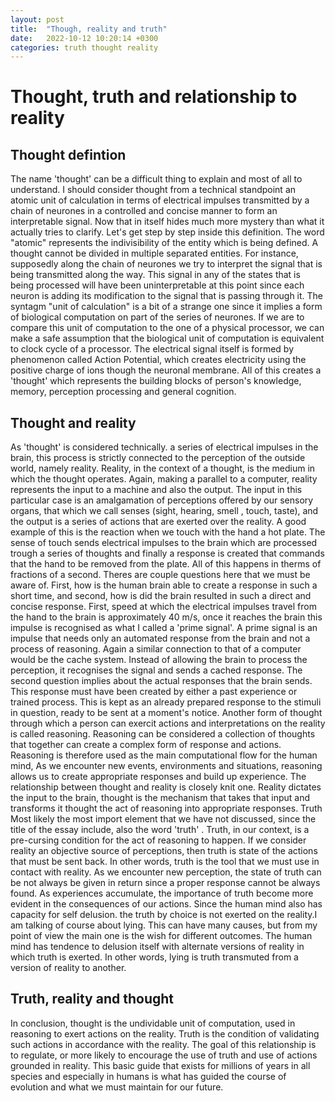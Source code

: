 ```yaml
---
layout: post
title:  "Though, reality and truth"
date:   2022-10-12 10:20:14 +0300
categories: truth thought reality
---
```


# Thought, truth and relationship to reality

## Thought defintion
The name 'thought' can be a difficult thing to explain and most of all to understand. I should consider thought from a technical standpoint an atomic unit of calculation in terms of electrical impulses transmitted by a chain of neurones in a controlled and concise manner to form an interpretable signal. Now that in itself hides much more mystery than what it actually tries to clarify. Let's get step by step inside this definition.
The word "atomic" represents the indivisibility of the entity which is being defined. A thought cannot be divided in multiple separated entities. For instance, supposedly along the chain of neurones we try to interpret the signal that is being transmitted along the way. This signal in any of the states that is being processed will have been uninterpretable at this point since each neuron is adding its modification to the signal that is passing through it.
The syntagm "unit of calculation" is a bit of a strange one since it implies a form of biological computation on part of the series of neurones. If we are to compare this unit of computation to the one of a physical processor, we can make a safe assumption that the biological unit of computation is equivalent to clock cycle of a processor.
The electrical signal itself is formed by phenomenon called Action Potential, which creates electricity using the positive charge of ions though the neuronal membrane.
All of this creates a 'thought' which represents the building blocks of person's knowledge, memory, perception processing and general cognition.

## Thought and reality
As 'thought' is considered technically. a series of electrical impulses in the brain, this process is strictly connected to the perception of the outside world, namely reality. Reality, in the context of a thought, is the medium in which the thought operates. Again, making a parallel to a computer,  reality represents the input to a machine and also the output. The input in this particular case is an amalgamation of perceptions offered by our sensory organs, that which we call senses (sight, hearing, smell , touch, taste), and the output is a series of actions that are exerted over the reality. A good example of this is the reaction when we touch with the hand a hot plate. The sense of touch sends electrical impulses to the brain which are processed trough a series of thoughts and finally a response is created that commands that the hand to be removed from the plate. All of this happens in therms of fractions of a second. Theres are couple questions here that we must be aware of. First, how is the human brain able to create a response in such a short time, and second, how is did the brain resulted in such a direct and concise response.
First, speed at which the electrical impulses travel from the hand to the brain is approximately 40 m/s, once it reaches the brain this impulse is recognised as what I called a 'prime signal'. A prime signal is an impulse that needs only an automated response from the brain and not a process of reasoning. Again a similar connection to that of a computer would be the cache system. Instead of allowing the brain to process the perception, it recognises the signal and sends a cached response. The second question implies about the actual responses that the brain sends. This response must have been created by either a past experience or trained process. This is kept as an already prepared response to the stimuli in question, ready to be sent at a moment's notice.
Another form of thought through which a person can exercit actions and interpretations on the reality is called reasoning. Reasoning can be considered a collection of thoughts that together can create a complex form of response and actions. Reasoning is therefore used as the main computational flow for the human mind, As we encounter new events, environments and situations, reasoning allows us to create appropriate responses and build up experience.
The relationship between thought and reality is closely knit one. Reality dictates the input to the brain, thought is the mechanism that takes that input and transforms it thought the act of reasoning into appropriate responses.
Truth
Most likely the most import element that we have not discussed, since the title of the essay include, also the word 'truth' . Truth, in our context, is a pre-cursing condition for the act of reasoning to happen. If we consider reality an objective source of perceptions, then truth is state of the actions that must be sent back. In other words, truth is the tool that we must use in contact with reality. As we encounter new perception, the state of truth can be not always be given in return since a proper response cannot be always found. As experiences accumulate, the importance of truth become more evident in the consequences of our actions. Since the human mind also has capacity for self delusion. the truth by choice is not exerted on the reality.I am talking of course about lying. This can have many causes, but from my point of view the main one is  the wish for different outcomes. The human mind has tendence to delusion itself with alternate versions of reality in which truth is exerted. In other words, lying is truth transmuted from a version of reality to another.

## Truth, reality and thought
In conclusion, thought is the undividable unit of computation, used in reasoning to exert actions on the reality. Truth is the condition of validating such actions in accordance with the reality. The goal of this relationship is to regulate, or more likely to encourage the use of truth and use of actions grounded in reality. This basic guide that exists for millions of years in all species and especially in humans is what has guided the course of evolution and what we must maintain for our future.
